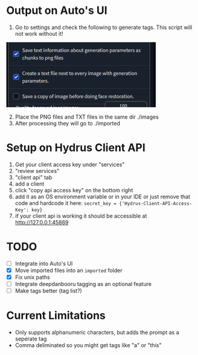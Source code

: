 # Output on Auto's UI
1. Go to settings and check the following to generate tags. This script will not work without it!

![hydrus](repo_images/img.png)

2. Place the PNG files and TXT files in the same dir ./images
3. After processing they will go to ./imported

# Setup on Hydrus Client API
1. Get your client access key under "services"
2. "review services"
3. "client api" tab 
4. add a client
5. click "copy api access key" on the bottom right
6. add it as an OS environment variable or in your IDE or just remove that code and hardcode it here: `secret_key = {'Hydrus-Client-API-Access-Key': key}`
6. if your client api is working it should be accessible at http://127.0.0.1:45869

# TODO
- [ ] Integrate into Auto's UI
- [x] Move imported files into an `imported` folder
- [x] Fix unix paths
- [ ] Integrate deepdanbooru tagging as an optional feature
- [ ] Make tags better (tag list?)

# Current Limitations
* Only supports alphanumeric characters, but adds the prompt as a seperate tag 
* Comma deliminated so you might get tags like "a" or "this"